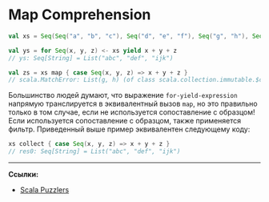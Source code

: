# Map Comprehension

```scala
val xs = Seq(Seq("a", "b", "c"), Seq("d", "e", "f"), Seq("g", "h"), Seq("i", "j", "k"))
```

```scala
val ys = for Seq(x, y, z) <- xs yield x + y + z
// ys: Seq[String] = List("abc", "def", "ijk")
```

```scala
val zs = xs map { case Seq(x, y, z) => x + y + z }
// scala.MatchError: List(g, h) (of class scala.collection.immutable.$colon$colon)
```

Большинство людей думают, что выражение `for-yield-expression` напрямую транслируется в эквивалентный вызов `map`, 
но это правильно только в том случае, если не используется сопоставление с образцом! 
Если используется сопоставление с образцом, также применяется фильтр. 
Приведенный выше пример эквивалентен следующему коду: 

```scala
xs collect { case Seq(x, y, z) => x + y + z }
// res0: Seq[String] = List("abc", "def", "ijk")
```


---

**Ссылки:**
- [Scala Puzzlers](https://scalapuzzlers.com/index.html#pzzlr-009)
